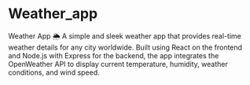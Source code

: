 # Weather_app
 Weather App 🌦️ A simple and sleek weather app that provides real-time weather details for any city worldwide. Built using React on the frontend and Node.js with Express for the backend, the app integrates the OpenWeather API to display current temperature, humidity, weather conditions, and wind speed.
